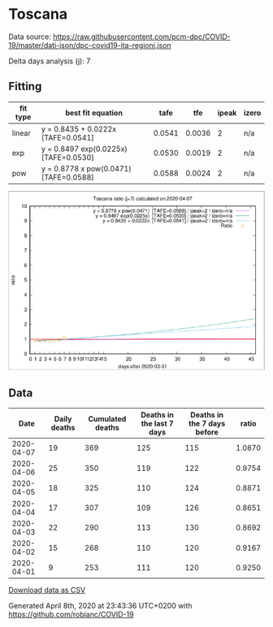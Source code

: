 # Toscana

Data source: https://raw.githubusercontent.com/pcm-dpc/COVID-19/master/dati-json/dpc-covid19-ita-regioni.json

Delta days analysis (j): 7

## Fitting 
|fit type|best fit equation|tafe|tfe|ipeak|izero|
|-------|-----|--------|------|---|---|
|linear|y = 0.8435 + 0.0222x  [TAFE=0.0541]|0.0541|0.0036|2|n/a|
|exp|y = 0.8497 exp(0.0225x)  [TAFE=0.0530]|0.0530|0.0019|2|n/a|
|pow|y = 0.8778 x pow(0.0471)  [TAFE=0.0588]|0.0588|0.0024|2|n/a|

![Plot](COVID-19_toscana_j7_2020-04-07.png)

## Data
|Date|Daily deaths|Cumulated deaths|Deaths in the last 7 days|Deaths in the 7 days before|ratio|
|----|----------|-----------|-------|--------------------|-----|
|2020-04-07|19|369|125|115|1.0870|
|2020-04-06|25|350|119|122|0.9754|
|2020-04-05|18|325|110|124|0.8871|
|2020-04-04|17|307|109|126|0.8651|
|2020-04-03|22|290|113|130|0.8692|
|2020-04-02|15|268|110|120|0.9167|
|2020-04-01|9|253|111|120|0.9250|

[Download data as CSV](COVID-19_toscana_j7_2020-04-07.csv)

Generated April 8th, 2020 at 23:43:36 UTC+0200 with https://github.com/robianc/COVID-19
